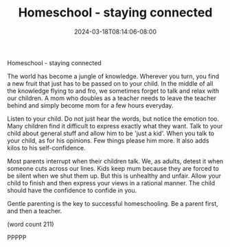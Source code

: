 ﻿---
title: "Homeschool - staying connected"
date: 2024-03-18T08:14:06-08:00
description: "Home Schooling Tips for Web Success"
featured_image: "/images/Home Schooling.jpg"
tags: ["Home Schooling"]
---

Homeschool - staying connected

The world has become a jungle of knowledge. Wherever you turn, you
find a new fruit that just has to be passed on to your child. In 
the middle of all the knowledge flying to and fro, we sometimes 
forget to talk and relax with our children. A mom who doubles as a 
teacher needs to leave the teacher behind and simply become mom 
for a few hours everyday.

Listen to your child. Do not just hear the words, but notice the 
emotion too. Many children find it difficult to express exactly 
what they want. Talk to your child about general stuff and allow 
him to be 'just a kid'. When you talk to your child, as for his 
opinions. Few things please him more. It also adds kilos to his 
self-confidence. 

Most parents interrupt when their children talk. We, as adults, 
detest it when someone cuts across our lines. Kids keep mum 
because they are forced to be silent when we shut them up. But 
this is unhealthy and unfair. Allow your child to finish and then 
express your views in a rational manner. The child should have the 
confidence to confide in you.

Gentle parenting is the key to successful homeschooling. Be a 
parent first, and then a teacher. 

(word count 211)

PPPPP
